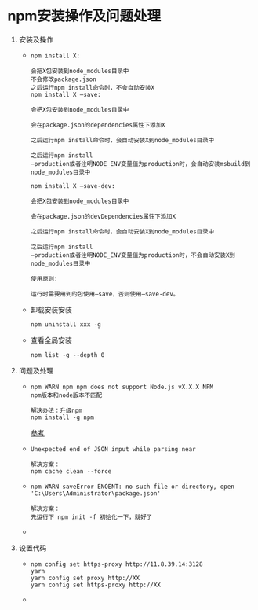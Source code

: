 # npm安装操作及问题处理

1. 安装及操作

   + ```
     npm install X:
     
     会把X包安装到node_modules目录中
     不会修改package.json
     之后运行npm install命令时，不会自动安装X
     npm install X –save:
     
     会把X包安装到node_modules目录中
     
     会在package.json的dependencies属性下添加X
     
     之后运行npm install命令时，会自动安装X到node_modules目录中
     
     之后运行npm install
     –production或者注明NODE_ENV变量值为production时，会自动安装msbuild到node_modules目录中
     
     npm install X –save-dev:
     
     会把X包安装到node_modules目录中
     
     会在package.json的devDependencies属性下添加X
     
     之后运行npm install命令时，会自动安装X到node_modules目录中
     
     之后运行npm install
     –production或者注明NODE_ENV变量值为production时，不会自动安装X到node_modules目录中
     
     使用原则:
     
     运行时需要用到的包使用–save，否则使用–save-dev。
     ```
     
   + 卸载安装安装

     ```
     npm uninstall xxx -g
     ```

   + 查看全局安装

     ```
     npm list -g --depth 0
     ```

     

2. 问题及处理

   + ```
     npm WARN npm npm does not support Node.js vX.X.X NPM
     npm版本和node版本不匹配
     ```

     ```
     解决办法：升级npm
     npm install -g npm
     ```
     
     [参考](https://nodejs.org/zh-cn/download/releases/)
     
   + ```
     Unexpected end of JSON input while parsing near
     ```
   
     ```
     解决方案：
     npm cache clean --force
     ```
   
   + ```
     npm WARN saveError ENOENT: no such file or directory, open 'C:\Users\Administrator\package.json'
     ```
   
     ```
     解决方案：
     先运行下 npm init -f 初始化一下，就好了
     ```
   
     
   
   + 
   
3. 设置代码 

   + ```
     npm config set https-proxy http://11.8.39.14:3128
     yarn
     yarn config set proxy http://XX
     yarn config set https-proxy http://XX
     ```

   + 


